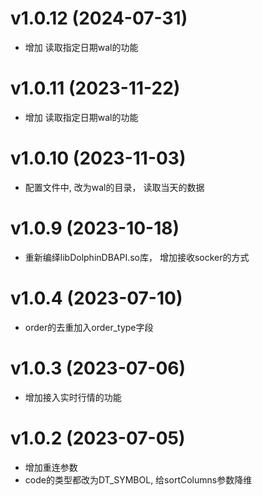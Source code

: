
# v1.0.12 (2024-07-31)
* 增加 读取指定日期wal的功能

# v1.0.11 (2023-11-22)
* 增加 读取指定日期wal的功能

# v1.0.10 (2023-11-03)
* 配置文件中, 改为wal的目录， 读取当天的数据

# v1.0.9 (2023-10-18)
* 重新编绎libDolphinDBAPI.so库， 增加接收socker的方式

# v1.0.4 (2023-07-10)
* order的去重加入order_type字段

# v1.0.3 (2023-07-06)
* 增加接入实时行情的功能

# v1.0.2 (2023-07-05)
* 增加重连参数
* code的类型都改为DT_SYMBOL, 给sortColumns参数降维



